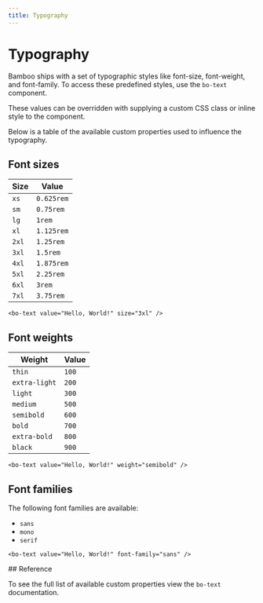 ```yaml
---
title: Typography
---
```


# Typography

Bamboo ships with a set of typographic styles like font-size, font-weight, and font-family.
To access these predefined styles, use the `bo-text` component.

These values can be overridden with supplying a custom CSS class or inline style
to the component.

Below is a table of the available custom properties used to influence the typography.

## Font sizes

| Size  | Value      |
| ----- | ---------- |
| `xs`  | `0.625rem` |
| `sm`  | `0.75rem`  |
| `lg`  | `1rem`     |
| `xl`  | `1.125rem` |
| `2xl` | `1.25rem`  |
| `3xl` | `1.5rem`   |
| `4xl` | `1.875rem` |
| `5xl` | `2.25rem`  |
| `6xl` | `3rem`     |
| `7xl` | `3.75rem`  |

```vue
<bo-text value="Hello, World!" size="3xl" />
```

## Font weights

| Weight        | Value |
| ------------- | ----- |
| `thin`        | `100` |
| `extra-light` | `200` |
| `light`       | `300` |
| `medium`      | `500` |
| `semibold`    | `600` |
| `bold`        | `700` |
| `extra-bold`  | `800` |
| `black`       | `900` |

```vue
<bo-text value="Hello, World!" weight="semibold" />
```

## Font families

The following font families are available:

- `sans`
- `mono`
- `serif`

```vue
<bo-text value="Hello, World!" font-family="sans" />
```

## Reference

To see the full list of available custom properties view the `bo-text` documentation.
